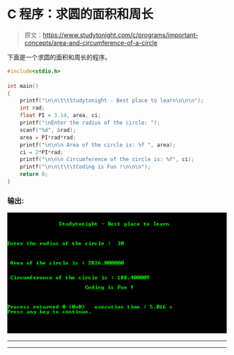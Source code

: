 # C 程序：求圆的面积和周长

> 原文：<https://www.studytonight.com/c/programs/important-concepts/area-and-circumference-of-a-circle>

下面是一个求圆的面积和周长的程序。

```cpp
#include<stdio.h>

int main()
{
    printf("\n\n\t\tStudytonight - Best place to learn\n\n\n");
    int rad;
    float PI = 3.14, area, ci;
    printf("\nEnter the radius of the circle: ");
    scanf("%d", &rad);
    area = PI*rad*rad;
    printf("\n\n\n Area of the circle is: %f ", area);
    ci = 2*PI*rad;
    printf("\n\n\n Circumference of the circle is: %f", ci);
    printf("\n\n\t\t\tCoding is Fun !\n\n\n");
    return 0;
}
```

### 输出:

![C program output for Area and Circumference of a Circle](img/90936955bd44d9a429aa1b831fc769f6.png)

* * *

* * *